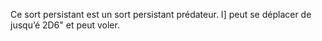 Ce sort persistant est
un sort persistant prédateur. I] peut se
déplacer de jusqu’é 2D6" et peut voler.